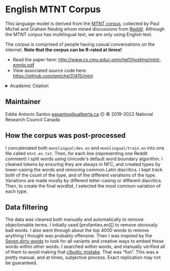 English MTNT Corpus
===================

This language model is derived from the [MTNT corpus][MTNT], collected
by Paul Michel and Graham Neubig whom mined discussions from [Reddit][].
Although the MTNT corpus has multilingual text, we are only using
English text.

The corpus is comprised of people having casual conversations on the
internet. **Note that the corpus can be R-rated at times!**

 * Read the paper here: <http://www.cs.cmu.edu/~pmichel1/hosting/mtnt-emnlp.pdf>
 * View associated source code here: <https://github.com/pmichel31415/mtnt>

<details>
<summary>Academic Citation</summary>
```
@InProceedings{michel2018mtnt,
  author    = {Michel, Paul  and  Neubig, Graham},
  title     = {MTNT: A Testbed for Machine Translation of Noisy Text},
  booktitle = {Proceedings of the 2018 Conference on Empirical Methods in Natural Language Processing}
}
```
</details>

[MTNT]: http://www.cs.cmu.edu/~pmichel1/mtnt/
[Reddit]: https://reddit.com/

Maintainer
----------

Eddie Antonio Santos <easantos@ualberta.ca> 🙃
© 2019-2022 National Research Council Canada

How the corpus was post-processed
---------------------------------

I concatenated both `monolingual/dev.en` and `monolingual/train.en` into
one file called `mtnt.en.txt`. Then, for each line (representing one
Reddit comment) I split words using Unicode's default word boundary
algorithm. I cleaned tokens by ensuring they are always in NFC, and
created types by lower-casing the words and removing common Latin
diacritics. I kept track both of the count of the type, and of the
different variations of the type. Variations are made mostly by
different letter-casing or different diacritics. Then, to create the
final wordlist, I selected the most common variation of each type.

Data filtering
--------------

The data was cleaned both manually and automatically to remove
objectionable terms. I initially used [profanties.en][] to remove
obviously bad words. I also went through about the top 4000 words to
remove anything I thought was probably offensive. Then I was inspired by
the [Seven dirty words](https://en.wikipedia.org/wiki/Seven_dirty_words)
to look for all variants and creative ways to embed these words within
other words. I searched _within_ words, and manually verified all of
them to avoid making that [clbuttic mistake][]. That was “fun”. This was
a pretty manual, and at times, subjective process. Exact replication may
not be guaranteed.


[profanities.en]: https://github.com/pmichel31415/mtnt/blob/master/resources/profanities.en
[clbuttic mistake]: https://thedailywtf.com/articles/The-Clbuttic-Mistake-
